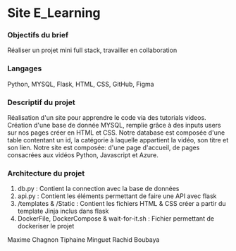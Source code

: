 # Site E_Learning 

### Objectifs du brief

Réaliser un projet mini full stack, travailler en collaboration

### Langages 

Python, MYSQL, Flask, HTML, CSS, GitHub, Figma

### Descriptif du projet 

Réalisation d'un site pour apprendre le code via des tutorials videos. 
Création d'une base de donnée MYSQL, remplie grâce à des inputs users sur nos pages créer en HTML et CSS.
Notre database est composée d'une table contentant un id, la catégorie à laquelle appartient la vidéo, son titre et son lien.
Notre site est composée: d'une page d'accueil, de pages consacrées aux vidéos Python, Javascript et Azure.

### Architecture du projet 

1. db.py : Contient la connection avec la base de données
2. api.py : Contient les éléments permettant de faire une API avec flask
3. /templates & /Static : Contient les fichiers HTML & CSS créer a partir du template Jinja inclus dans flask
4. DockerFile, DockerCompose & wait-for-it.sh : Fichier permettant de dockeriser le projet

Maxime Chagnon 
Tiphaine Minguet 
Rachid Boubaya 
